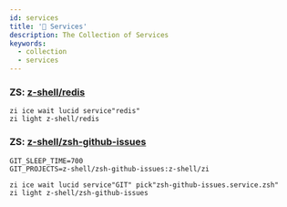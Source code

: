 ```yaml
---
id: services
title: '🔺 Services'
description: The Collection of Services
keywords:
  - collection
  - services
---
```


### ZS: [z-shell/redis](https://github.com/z-shell/redis)

```shell
zi ice wait lucid service"redis"
zi light z-shell/redis
```

### ZS: [z-shell/zsh-github-issues](https://github.com/z-shell/zsh-github-issues)

```shell
GIT_SLEEP_TIME=700
GIT_PROJECTS=z-shell/zsh-github-issues:z-shell/zi

zi ice wait lucid service"GIT" pick"zsh-github-issues.service.zsh"
zi light z-shell/zsh-github-issues
```
